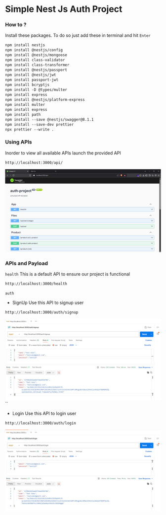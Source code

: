 
# Simple Nest Js Auth Project

### How to ?
Install these packages. To do so just add these in terminal and hit `Enter`
```
npm install nestjs
npm install @nestjs/config
npm install @nestjs/mongoose
npm install class-validator
npm install class-transformer
npm install @nestjs/passport
npm install @nestjs/jwt
npm install passport-jwt
npm install bcryptjs
npm install -D @types/multer
npm install express
npm install @nestjs/platform-express
npm install multer
npm install express
npm install path
npm install --save @nestjs/swagger@8.1.1
npm install --save-dev prettier
npx prettier --write .

```

### Using APIs
Inorder to view all available APIs launch the provided API
```
http://localhost:3000/api/
```
![All Apis](apis.png)

### APIs and Payload
`health`
This is a default API to ensure our project is functional
```
http://localhost:3000/health
```

`auth`
- SignUp
Use this API to signup user
```
http://localhost:3000/auth/signup
```
![SignUp](signup.png)
``
- Login
Use this API to login user
```
http://localhost:3000/auth/login
```
![Login](login.png)
